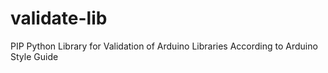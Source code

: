 # validate-lib
PIP Python Library for Validation of Arduino Libraries According to Arduino Style Guide
